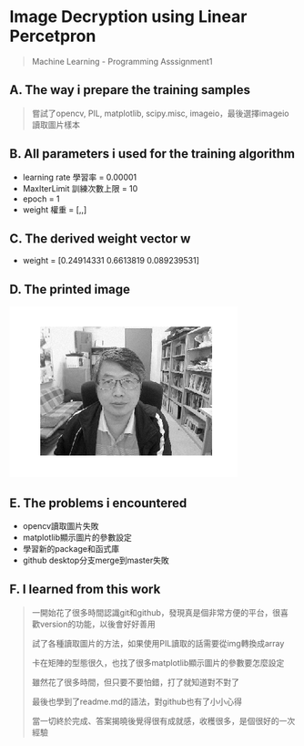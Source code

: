 # Image Decryption using Linear Percetpron
>Machine Learning - Programming Asssignment1
## A. The way i prepare the training samples
>嘗試了opencv, PIL, matplotlib, scipy.misc, imageio，最後選擇imageio讀取圖片樣本
## B. All parameters i used for the training algorithm
* learning rate 學習率 = 0.00001
* MaxIterLimit 訓練次數上限 = 10
* epoch = 1
* weight 權重 = [,,]
## C. The derived weight vector w
* weight = [0.24914331 0.6613819 0.089239531]
## D. The printed image
![answer](https://github.com/LWC1024/ML2018_410421227/blob/master/Image_and_ImageData/answer.png)
## E. The problems i encountered
* opencv讀取圖片失敗
* matplotlib顯示圖片的參數設定
* 學習新的package和函式庫
* github desktop分支merge到master失敗
## F. I learned from this work
>一開始花了很多時間認識git和github，發現真是個非常方便的平台，很喜歡version的功能，以後會好好善用
>>
>試了各種讀取圖片的方法，如果使用PIL讀取的話需要從img轉換成array
>>
>卡在矩陣的型態很久，也找了很多matplotlib顯示圖片的參數要怎麼設定
>>
>雖然花了很多時間，但只要不要怕錯，打了就知道對不對了
>>
>最後也學到了readme.md的語法，對github也有了小小心得
>>
>當一切終於完成、答案揭曉後覺得很有成就感，收穫很多，是個很好的一次經驗

